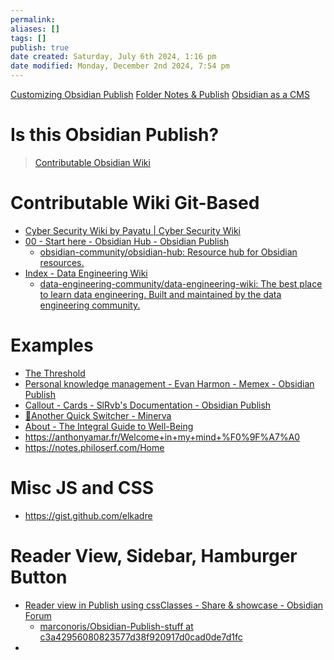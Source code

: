 ```yaml
---
permalink:
aliases: []
tags: []
publish: true
date created: Saturday, July 6th 2024, 1:16 pm
date modified: Monday, December 2nd 2024, 7:54 pm
---
```


[Customizing Obsidian Publish](../Contributable%20Obsidian%20Wiki/Customizing%20Obsidian%20Publish/Customizing%20Obsidian%20Publish.md)
[Folder Notes & Publish](../Contributable%20Obsidian%20Wiki/Folder%20Notes%20&%20Publish/Folder%20Notes%20&%20Publish.md)
[Obsidian as a CMS](../../🕸️%20UNSTRUCTURED/Obsidian%20as%20a%20CMS/Obsidian%20as%20a%20CMS.md)

# Is this Obsidian Publish?

> [Contributable Obsidian Wiki](../Contributable%20Obsidian%20Wiki/Contributable%20Obsidian%20Wiki.md) 

# Contributable Wiki Git-Based

- [Cyber Security Wiki by Payatu | Cyber Security Wiki](https://cyber-security.wiki/)
- [00 - Start here - Obsidian Hub - Obsidian Publish](https://publish.obsidian.md/hub/00+-+Start+here)
    - [obsidian-community/obsidian-hub: Resource hub for Obsidian resources.](https://github.com/obsidian-community/obsidian-hub)
- [Index - Data Engineering Wiki](https://dataengineering.wiki/Index)
    - [data-engineering-community/data-engineering-wiki: The best place to learn data engineering. Built and maintained by the data engineering community.](https://github.com/data-engineering-community/data-engineering-wiki)

# Examples

- [The Threshold](https://hermitage.utsob.me/)
- [Personal knowledge management - Evan Harmon - Memex - Obsidian Publish](https://publish.obsidian.md/evanharmon/pkm)
- [Callout - Cards - SlRvb's Documentation - Obsidian Publish](https://publish.obsidian.md/slrvb-docs/ITS+Theme/Callouts/Callout+-+Cards)
- [🦉Another Quick Switcher - Minerva](https://minerva.mamansoft.net/%F0%9F%A6%89My+Products/%F0%9F%A6%89Another+Quick+Switcher) 
- [About - The Integral Guide to Well-Being](https://integralguide.com/About) 
- https://anthonyamar.fr/Welcome+in+my+mind+%F0%9F%A7%A0
- https://notes.philoserf.com/Home

# Misc JS and CSS

- https://gist.github.com/elkadre

# Reader View, Sidebar, Hamburger Button

- [Reader view in Publish using cssClasses - Share & showcase - Obsidian Forum](https://forum.obsidian.md/t/reader-view-in-publish-using-cssclasses/84229)
	- [marconoris/Obsidian-Publish-stuff at c3a42956080823577d38f920917d0cad0de7d1fc](https://github.com/marconoris/Obsidian-Publish-stuff/tree/c3a42956080823577d38f920917d0cad0de7d1fc?tab=readme-ov-file) 
- 
